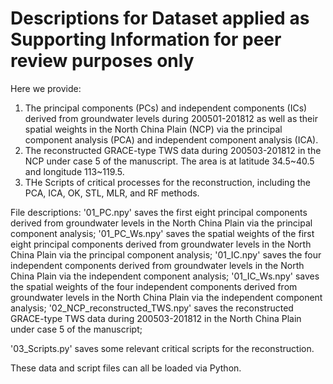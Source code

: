 # Descriptions for Dataset applied as Supporting Information for peer review purposes only

Here we provide:
1.	The principal components (PCs) and independent components (ICs) derived from groundwater levels during 200501-201812 as well as their spatial weights in the North China Plain (NCP) via the principal component analysis (PCA) and independent component analysis (ICA).
2.	The reconstructed GRACE-type TWS data during 200503-201812 in the NCP under case 5 of the manuscript. The area is at latitude 34.5~40.5 and longitude 113~119.5.
3.  THe Scripts of critical processes for the reconstruction, including the PCA, ICA, OK, STL, MLR, and RF methods.

File descriptions:
'01_PC.npy' saves the first eight principal components derived from groundwater levels in the North China Plain via the principal component analysis;
'01_PC_Ws.npy' saves the spatial weights of the first eight principal components derived from groundwater levels in the North China Plain via the principal component analysis;
'01_IC.npy' saves the four independent components derived from groundwater levels in the North China Plain via the independent component analysis;
'01_IC_Ws.npy' saves the spatial weights of the four independent components derived from groundwater levels in the North China Plain via the independent component analysis;
'02_NCP_reconstructed_TWS.npy' saves the reconstructed GRACE-type TWS data during 200503-201812 in the North China Plain under case 5 of the manuscript;

'03_Scripts.py' saves some relevant critical scripts for the reconstruction.

These data and script files can all be loaded via Python.
